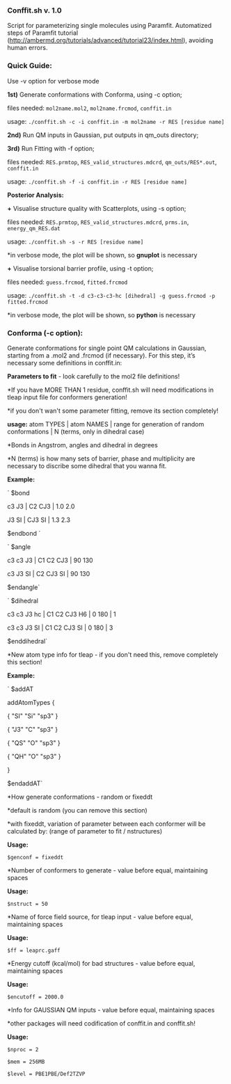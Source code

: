 ### Conffit.sh v. 1.0

Script for parameterizing single molecules using Paramfit.
Automatized steps of Paramfit tutorial (http://ambermd.org/tutorials/advanced/tutorial23/index.html), avoiding human errors.

### Quick Guide:

Use -v option for verbose mode 

**1st)** Generate conformations with Conforma, using -c option;

files needed: `mol2name.mol2`, `mol2name.frcmod`, `conffit.in`

usage: `./conffit.sh -c -i conffit.in -m mol2name -r RES [residue name] `


**2nd)** Run QM inputs in Gaussian, put outputs in qm_outs directory; 


**3rd)** Run Fitting with -f option;

files needed: `RES.prmtop`, `RES_valid_structures.mdcrd`, `qm_outs/RES*.out`, `conffit.in`

usage: `./conffit.sh -f -i conffit.in -r RES [residue name] `


**Posterior Analysis:**

**+** Visualise structure quality with Scatterplots, using -s option;

files needed: `RES.prmtop`, `RES_valid_structures.mdcrd`, `prms.in`, `energy_qm_RES.dat`

usage: `./conffit.sh -s -r RES [residue name]`

*in verbose mode, the plot will be shown, so **gnuplot** is necessary

**+** Visualise torsional barrier profile, using -t option; 

files needed: `guess.frcmod`, `fitted.frcmod`

usage: `./conffit.sh -t -d c3-c3-c3-hc [dihedral] -g guess.frcmod -p fitted.frcmod`

*in verbose mode, the plot will be shown, so **python** is necessary 

### Conforma (-c option):
Generate conformations for single point QM calculations in Gaussian, starting from a .mol2 and .frcmod (if necessary). For this step, it’s necessary some definitions in conffit.in:

**Parameters to fit** - look carefully to the mol2 file definitions!

*If you have MORE THAN 1 residue, conffit.sh will need modifications in tleap input file for conformers generation!

*if you don't wan't some parameter fitting, remove its section completely!

**usage:** atom TYPES | atom NAMES | range for generation of random conformations | N (terms, only in dihedral case)

*Bonds in Angstrom, angles and dihedral in degrees

*N (terms) is how many sets of barrier, phase and multiplicity are necessary to discribe some dihedral that you wanna fit.

**Example:**

` $bond

c3 J3 | C2 CJ3 | 1.0 2.0 

J3 SI | CJ3 SI | 1.3 2.3 

$endbond `

` $angle

c3 c3 J3 | C1 C2 CJ3 | 90 130 

c3 J3 SI | C2 CJ3 SI | 90 130 

$endangle`

` $dihedral

c3 c3 J3 hc | C1 C2 CJ3 H6 | 0 180 | 1

c3 c3 J3 SI | C1 C2 CJ3 SI | 0 180 | 3

$enddihedral`

*New atom type info for tleap - if you don't need this, remove completely this section!

**Example:**

` $addAT

addAtomTypes {

{ "SI"  "Si" "sp3" }

{ "J3"  "C" "sp3" }

{ "QS"  "O" "sp3" }

{ "QH"  "O" "sp3" }

}

$endaddAT`

*How generate conformations - random or fixeddt

*default is random (you can remove this section)

*with fixeddt, variation of parameter between each conformer will be calculated by: (range of parameter to fit / nstructures)

**Usage:**

`$genconf = fixeddt`

*Number of conformers to generate - value before equal, maintaining spaces

**Usage:**

`$nstruct = 50`

 *Name of force field source, for tleap input - value before equal, maintaining spaces

**Usage:**

`$ff = leaprc.gaff`

 *Energy cutoff (kcal/mol) for bad structures - value before equal, maintaining spaces

**Usage:**

`$encutoff = 2000.0`

 *Info for GAUSSIAN QM inputs - value before equal, maintaining spaces

*other packages will need codification of conffit.in and conffit.sh!

**Usage:**

`$nproc = 2`

`$mem = 256MB`

`$level = PBE1PBE/Def2TZVP`
